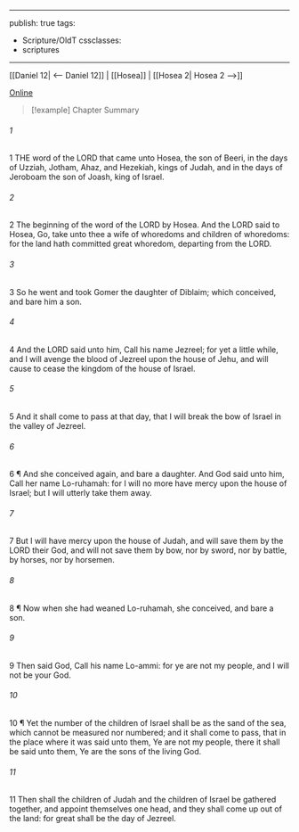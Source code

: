 

---
publish: true
tags:
  - Scripture/OldT
cssclasses:
  - scriptures
---
[[Daniel 12| <-- Daniel 12]] | [[Hosea]] | [[Hosea 2| Hosea 2 -->]]

[Online](https://churchofjesuschrist.org/study/scriptures/ot/hosea/1?lang=eng)

>[!example] Chapter Summary
>
###### 1
1 THE word of the LORD that came unto Hosea, the son of Beeri, in the days of Uzziah, Jotham, Ahaz, and Hezekiah, kings of Judah, and in the days of Jeroboam the son of Joash, king of Israel.
###### 2
2 The beginning of the word of the LORD by Hosea.  And the LORD said to Hosea, Go, take unto thee a wife of whoredoms and children of whoredoms: for the land hath committed great whoredom, departing from the LORD.
###### 3
3 So he went and took Gomer the daughter of Diblaim; which conceived, and bare him a son.
###### 4
4 And the LORD said unto him, Call his name Jezreel; for yet a little while, and I will avenge the blood of Jezreel upon the house of Jehu, and will cause to cease the kingdom of the house of Israel.
###### 5
5 And it shall come to pass at that day, that I will break the bow of Israel in the valley of Jezreel.
###### 6
6 ¶ And she conceived again, and bare a daughter.  And God said unto him, Call her name Lo-ruhamah: for I will no more have mercy upon the house of Israel; but I will utterly take them away.
###### 7
7 But I will have mercy upon the house of Judah, and will save them by the LORD their God, and will not save them by bow, nor by sword, nor by battle, by horses, nor by horsemen.
###### 8
8 ¶ Now when she had weaned Lo-ruhamah, she conceived, and bare a son.
###### 9
9 Then said God, Call his name Lo-ammi: for ye are not my people, and I will not be your God.
###### 10
10 ¶ Yet the number of the children of Israel shall be as the sand of the sea, which cannot be measured nor numbered; and it shall come to pass, that in the place where it was said unto them, Ye are not my people, there it shall be said unto them, Ye are the sons of the living God.
###### 11
11 Then shall the children of Judah and the children of Israel be gathered together, and appoint themselves one head, and they shall come up out of the land: for great shall be the day of Jezreel.




